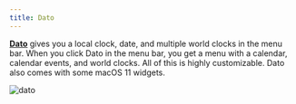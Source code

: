 ```yaml
---
title: Dato
---
```


[**Dato**](https://sindresorhus.com/dato) gives you a local clock, date, and multiple world clocks in the menu bar. When you click Dato in the menu bar, you get a menu with a calendar, calendar events, and world clocks. All of this is highly customizable. Dato also comes with some macOS 11 widgets.

![dato](/dato.jpg)
